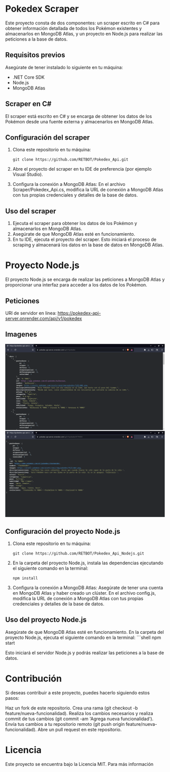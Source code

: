 # Pokedex Scraper

Este proyecto consta de dos componentes: un scraper escrito en C# para obtener información detallada de todos los Pokémon existentes y almacenarlos en MongoDB Atlas, y un proyecto en Node.js para realizar las peticiones a la base de datos.

## Requisitos previos

Asegúrate de tener instalado lo siguiente en tu máquina:

- .NET Core SDK
- Node.js
- MongoDB Atlas

## Scraper en C#

El scraper está escrito en C# y se encarga de obtener los datos de los Pokémon desde una fuente externa y almacenarlos en MongoDB Atlas.

## Configuración del scraper

1. Clona este repositorio en tu máquina:
    ```shell
   git clone https://github.com/RETBOT/Pokedex_Api.git

2. Abre el proyecto del scraper en tu IDE de preferencia (por ejemplo Visual Studio).

3. Configura la conexión a MongoDB Atlas:
    En el archivo Scraper/Pokedex_Api.cs, modifica la URL de conexión a MongoDB Atlas con tus propias credenciales y detalles de la base de datos.

## Uso del scraper
1. Ejecuta el scraper para obtener los datos de los Pokémon y almacenarlos en MongoDB Atlas.
2. Asegúrate de que MongoDB Atlas esté en funcionamiento.
3. En tu IDE, ejecuta el proyecto del scraper. Esto iniciará el proceso de scraping y almacenará los datos en la base de datos en MongoDB Atlas.

# Proyecto Node.js
El proyecto Node.js se encarga de realizar las peticiones a MongoDB Atlas y proporcionar una interfaz para acceder a los datos de los Pokémon.

## Peticiones 
URl de servidor en linea: https://pokedex-api-server.onrender.com/api/v1/pokedex <br>

## Imagenes
![Api-Pokemon](https://github.com/RETBOT/Pokedex_Api_Nodejs/blob/main/Imgs/Pokemon%20Api.png)
![Api-1-Pokemon](https://github.com/RETBOT/Pokedex_Api_Nodejs/blob/main/Imgs/Pokemon%20Api%20pokemon.png)

## Configuración del proyecto Node.js
1. Clona este repositorio en tu máquina:
    ```shell
    git clone https://github.com/RETBOT/Pokedex_Api_Nodejs.git

2. En la carpeta del proyecto Node.js, instala las dependencias ejecutando el siguiente comando en la terminal:
    ```shell
    npm install

3. Configura la conexión a MongoDB Atlas:
Asegúrate de tener una cuenta en MongoDB Atlas y haber creado un clúster.
En el archivo config.js, modifica la URL de conexión a MongoDB Atlas con tus propias credenciales y detalles de la base de datos.

## Uso del proyecto Node.js
Asegúrate de que MongoDB Atlas esté en funcionamiento.
En la carpeta del proyecto Node.js, ejecuta el siguiente comando en la terminal:
    ```shell
    npm start

Esto iniciará el servidor Node.js y podrás realizar las peticiones a la base de datos.

# Contribución
Si deseas contribuir a este proyecto, puedes hacerlo siguiendo estos pasos:

Haz un fork de este repositorio.
Crea una rama (git checkout -b feature/nueva-funcionalidad).
Realiza los cambios necesarios y realiza commit de tus cambios (git commit -am 'Agrega nueva funcionalidad').
Envía tus cambios a tu repositorio remoto (git push origin feature/nueva-funcionalidad).
Abre un pull request en este repositorio.

# Licencia
Este proyecto se encuentra bajo la Licencia MIT. Para más información
